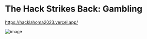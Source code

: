 # The Hack Strikes Back: Gambling

https://hacklahoma2023.vercel.app/

![image](https://user-images.githubusercontent.com/89943158/229367242-6c154b56-e174-4f5d-b02a-1a621226a514.png)
